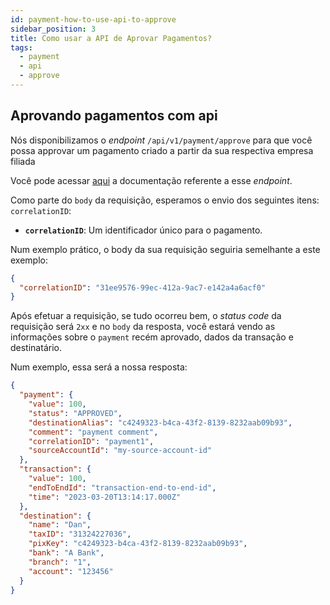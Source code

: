 ```yaml
---
id: payment-how-to-use-api-to-approve
sidebar_position: 3
title: Como usar a API de Aprovar Pagamentos?
tags:
  - payment
  - api
  - approve
---
```


## Aprovando pagamentos com api

Nós disponibilizamos o _endpoint_ `/api/v1/payment/approve` para que você possa approvar um pagamento criado a partir da sua respectiva empresa filiada

Você pode acessar [aqui](<https://developers.openpix.com.br/api#tag/payment-(request-access)/paths/~1api~1v1~1payment~1approve/post>)
a documentação referente a esse _endpoint_.

Como parte do `body` da requisição, esperamos o envio dos seguintes itens: `correlationID`:

- **`correlationID`**: Um identificador único para o pagamento.

Num exemplo prático, o body da sua requisição seguiria semelhante a este exemplo:

```json
{
  "correlationID": "31ee9576-99ec-412a-9ac7-e142a4a6acf0"
}
```

Após efetuar a requisição, se tudo ocorreu bem, o _status code_ da requisição será `2xx` e no `body` da resposta,
você estará vendo as informações sobre o `payment` recém aprovado, dados da transação e destinatário.

Num exemplo, essa será a nossa resposta:

```json
{
  "payment": {
    "value": 100,
    "status": "APPROVED",
    "destinationAlias": "c4249323-b4ca-43f2-8139-8232aab09b93",
    "comment": "payment comment",
    "correlationID": "payment1",
    "sourceAccountId": "my-source-account-id"
  },
  "transaction": {
    "value": 100,
    "endToEndId": "transaction-end-to-end-id",
    "time": "2023-03-20T13:14:17.000Z"
  },
  "destination": {
    "name": "Dan",
    "taxID": "31324227036",
    "pixKey": "c4249323-b4ca-43f2-8139-8232aab09b93",
    "bank": "A Bank",
    "branch": "1",
    "account": "123456"
  }
}
```
